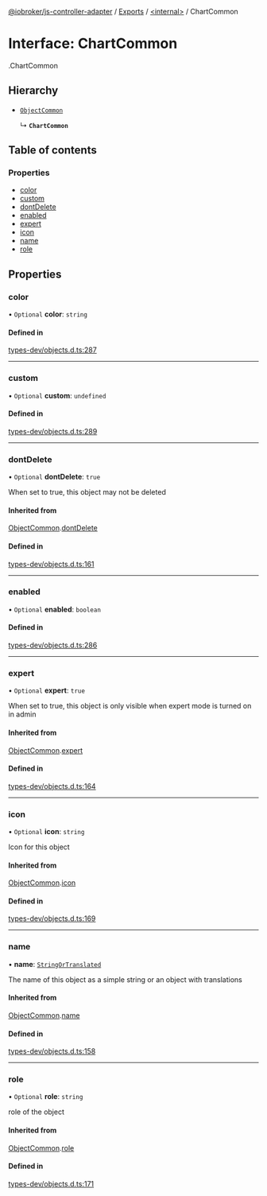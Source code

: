 [@iobroker/js-controller-adapter](../README.md) / [Exports](../modules.md) / [<internal\>](../modules/internal_.md) / ChartCommon

# Interface: ChartCommon

[<internal>](../modules/internal_.md).ChartCommon

## Hierarchy

- [`ObjectCommon`](internal_.ObjectCommon.md)

  ↳ **`ChartCommon`**

## Table of contents

### Properties

- [color](internal_.ChartCommon.md#color)
- [custom](internal_.ChartCommon.md#custom)
- [dontDelete](internal_.ChartCommon.md#dontdelete)
- [enabled](internal_.ChartCommon.md#enabled)
- [expert](internal_.ChartCommon.md#expert)
- [icon](internal_.ChartCommon.md#icon)
- [name](internal_.ChartCommon.md#name)
- [role](internal_.ChartCommon.md#role)

## Properties

### color

• `Optional` **color**: `string`

#### Defined in

[types-dev/objects.d.ts:287](https://github.com/ioBroker/ioBroker.js-controller/blob/6de2db83/packages/types-dev/objects.d.ts#L287)

___

### custom

• `Optional` **custom**: `undefined`

#### Defined in

[types-dev/objects.d.ts:289](https://github.com/ioBroker/ioBroker.js-controller/blob/6de2db83/packages/types-dev/objects.d.ts#L289)

___

### dontDelete

• `Optional` **dontDelete**: ``true``

When set to true, this object may not be deleted

#### Inherited from

[ObjectCommon](internal_.ObjectCommon.md).[dontDelete](internal_.ObjectCommon.md#dontdelete)

#### Defined in

[types-dev/objects.d.ts:161](https://github.com/ioBroker/ioBroker.js-controller/blob/6de2db83/packages/types-dev/objects.d.ts#L161)

___

### enabled

• `Optional` **enabled**: `boolean`

#### Defined in

[types-dev/objects.d.ts:286](https://github.com/ioBroker/ioBroker.js-controller/blob/6de2db83/packages/types-dev/objects.d.ts#L286)

___

### expert

• `Optional` **expert**: ``true``

When set to true, this object is only visible when expert mode is turned on in admin

#### Inherited from

[ObjectCommon](internal_.ObjectCommon.md).[expert](internal_.ObjectCommon.md#expert)

#### Defined in

[types-dev/objects.d.ts:164](https://github.com/ioBroker/ioBroker.js-controller/blob/6de2db83/packages/types-dev/objects.d.ts#L164)

___

### icon

• `Optional` **icon**: `string`

Icon for this object

#### Inherited from

[ObjectCommon](internal_.ObjectCommon.md).[icon](internal_.ObjectCommon.md#icon)

#### Defined in

[types-dev/objects.d.ts:169](https://github.com/ioBroker/ioBroker.js-controller/blob/6de2db83/packages/types-dev/objects.d.ts#L169)

___

### name

• **name**: [`StringOrTranslated`](../modules/internal_.md#stringortranslated)

The name of this object as a simple string or an object with translations

#### Inherited from

[ObjectCommon](internal_.ObjectCommon.md).[name](internal_.ObjectCommon.md#name)

#### Defined in

[types-dev/objects.d.ts:158](https://github.com/ioBroker/ioBroker.js-controller/blob/6de2db83/packages/types-dev/objects.d.ts#L158)

___

### role

• `Optional` **role**: `string`

role of the object

#### Inherited from

[ObjectCommon](internal_.ObjectCommon.md).[role](internal_.ObjectCommon.md#role)

#### Defined in

[types-dev/objects.d.ts:171](https://github.com/ioBroker/ioBroker.js-controller/blob/6de2db83/packages/types-dev/objects.d.ts#L171)
